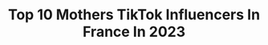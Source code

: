 ---
title: Top 10 Mothers TikTok Influencers In France In 2023
description: >-
  Find top mothers TikTok influencers in France in 2023. Most popular hashtags: #foryou #mother #fyp #pourtoi.
platform: TikTok
hits: 45
text_top: Discover the most popular TikTok accounts on inBeat.
text_bottom: inBeat aggregates 45 TikTok influencers like this in France for you to contact.
profiles:
  - username: "amelie_lfs"
    fullname: >-
      Amélie
    bio: >-
      VIDÉO A 19H TS LES JOURS CEO CONCEPT IN STORE /POV 📩 amelielfs@rushinfluence.fr
    location: "France"
    followers: 858100
    engagement: 1535
    commentsToLikes: 0.010955
    id: ck9ka8znhgajz0j78iesxbjq4
    verified: false
    hashtags: "#mother, #children, #sketch, #comedy"
  - username: "pseudo2ouf"
    fullname: >-
      Justine
    bio: >-
      insta: @jubergen 👩‍👧 French 🥖🥐🇫🇷 21
    location: "France"
    followers: 144400
    engagement: 1830
    commentsToLikes: 0.005964
    id: ckcv4i2qtov4w0j23g575r4o3
    verified: false
    hashtags: "#maybellinelift, #duo, #france, #cute"
  - username: "minibulle__"
    fullname: >-
      Minibulle__
    bio: >-
      Instagram : @minibulle__
    location: "France"
    followers: 48200
    engagement: 515
    commentsToLikes: 0.044535
    id: ck9rnrdq38wxy0j78od9isafa
    verified: false
    hashtags: "#amour, #pourtoi, #humour, #foryou"
  - username: "gautiermrqs"
    fullname: >-
      G A U T I E R 
    bio: >-
      📍Nancy 📥gautierdelaporte03@gmail.com 📥 ~ Rejoins la famille on s’amuse ~
    location: "France"
    followers: 57500
    engagement: 1478
    commentsToLikes: 0.017668
    id: ckdt4yn2csy6d0j23102axijd
    verified: false
    hashtags: "#foryou, #sia, #reaction, #pourtoi"
  - username: "racing.stripes"
    fullname: >-
      🐾Queen🐾
    bio: >-
      𝐷𝑂𝐺 𝐴𝐸𝑆𝑇𝐻𝐸𝐴𝑇𝐼𝐶𝑆
    location: "France"
    followers: 124300
    engagement: 2261
    commentsToLikes: 0.058730
    id: ckdh40b48syo50j23kkwd9aqm
    verified: false
    hashtags: "#viral, #film, #horsefilm, #racingstripes"
  - username: "anayeth_ripon"
    fullname: >-
      ‘’Anayeth_Ripon’’
    bio: >-
      🙏❤️🇧🇩🥰🇫🇷❤️🙏 Fb//riponahmed90 একটু হাসি খুশির জন্য আমার এই TikTok ! Tnx
    location: "France"
    followers: 27100
    engagement: 2113
    commentsToLikes: 0.302099
    id: ckcdfd9886kgt0j23okvg73l4
    verified: false
    hashtags: "#foryou, #romantic, #song, #10frenz"
  - username: "jaimebiendessinerlol"
    fullname: >-
      Elise☁
    bio: >-
      J'aime bien dessiner lol 2592 gens qui aiment les raisins 🍇
    location: "France"
    followers: 2589
    engagement: 2634
    commentsToLikes: 0.071503
    id: ckbesut95bmic0j236nk7rkkj
    verified: false
    hashtags: "#deep, #foryou, #weird, #paint"
  - username: "kuikui921"
    fullname: >-
      Kuikui
    bio: >-
      Thanks a lot❤️ Gros bisous💗 📧 : kuikuiparis@gmail.com
    location: "France"
    followers: 103000
    engagement: 2427
    commentsToLikes: 0.011996
    id: ckamf6yo66r5f0i78ogrzshiv
    verified: false
    hashtags: "#maman, #chinois, #tiktok, #com"
  - username: "ornellaaaa20"
    fullname: >-
      BIGFAMILY20❤️
    bio: >-
      55k merci 🙏🏻 Marseillaise 💙 Fiancée 💍 Disneyaddict ✨
    location: "France"
    followers: 55300
    engagement: 1500
    commentsToLikes: 0.057273
    id: ck9bzac5lnmp80j7850e4bnug
    verified: false
    hashtags: "#olympiquedemarseille, #marseille, #13, #love"
  - username: "giiingeeerr"
    fullname: >-
      Ginger 
    bio: >-
      📍Marseille Insta : _laamarseillaisee_
    location: "France"
    followers: 40800
    engagement: 1267
    commentsToLikes: 0.043738
    id: ckbky6owquc4u0j23ltsjvzcq
    verified: false
    hashtags: "#enjoy, #humour, #collage, #couple"
---